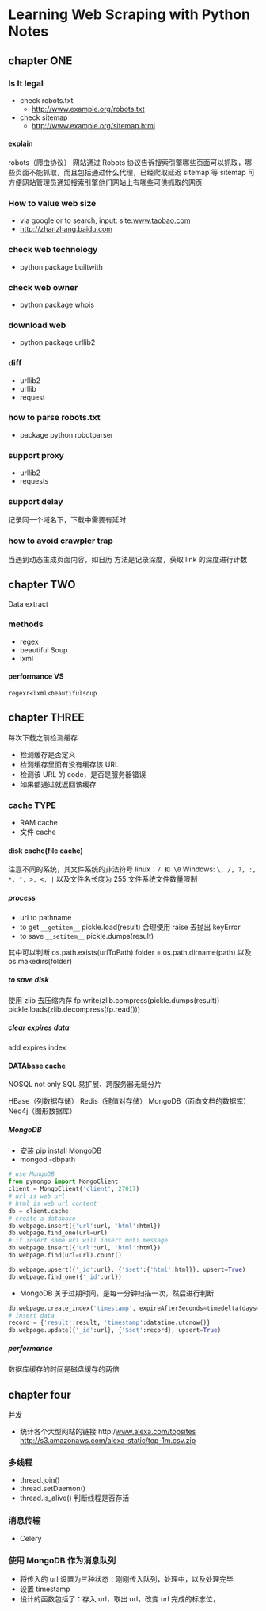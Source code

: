 # Learning Web Scraping with Python Notes

## chapter ONE

### Is It legal
- check robots.txt
	- http://www.example.org/robots.txt
- check sitemap
	- http://www.example.org/sitemap.html
#### explain
robots（爬虫协议） 网站通过 Robots 协议告诉搜索引擎哪些页面可以抓取，哪些页面不能抓取，而且包括通过什么代理，已经爬取延迟 sitemap 等
sitemap 可方便网站管理员通知搜索引擎他们网站上有哪些可供抓取的网页


### How to value web size
- via google or to search, input: site:www.taobao.com
- http://zhanzhang.baidu.com

### check web technology
- python package builtwith

### check web owner
- python package whois

### download web
- python package urllib2

### diff
- urllib2
- urllib
- request

### how to parse robots.txt
- package python robotparser

### support proxy
- urllib2
- requests

### support delay
记录同一个域名下，下载中需要有延时

### how to avoid crawpler trap
当遇到动态生成页面内容，如日历
方法是记录深度，获取 link 的深度进行计数

## chapter TWO
Data extract

### methods
- regex
- beautiful Soup
- lxml

#### performance VS
`regexr<lxml<beautifulsoup`

## chapter THREE
每次下载之前检测缓存
- 检测缓存是否定义
- 检测缓存里面有没有缓存该 URL
- 检测该 URL 的 code，是否是服务器错误
- 如果都通过就返回该缓存

### cache TYPE
- RAM cache
- 文件 cache

#### disk cache(file cache)
注意不同的系统，其文件系统的非法符号
linux：`/ 和 \0`
Windows: `\, /, ?, :, *, ", >, <, |`
以及文件名长度为 255
文件系统文件数量限制

##### process
- url to pathname
- to get `__getitem__` pickle.load(result) 合理使用 raise 去抛出 keyError
- to save `__setitem__` pickle.dumps(result)

其中可以判断 os.path.exists(urlToPath)
folder = os.path.dirname(path)
以及 os.makedirs(folder)

##### to save disk
使用 zlib 去压缩内存
fp.write(zlib.compress(pickle.dumps(result))
pickle.loads(zlib.decompress(fp.read()))

##### clear expires data
add expires index

#### DATAbase cache
NOSQL not only SQL
易扩展、跨服务器无缝分片

HBase（列数据存储）
Redis（键值对存储）
MongoDB（面向文档的数据库）
Neo4j（图形数据库）

##### MongoDB
- 安装 pip install MongoDB
- mongod -dbpath
```python
# use MongoDB
from pymongo import MongoClient
client = MongoClient('client', 27017)
# url is web url
# html is web url content
db = client.cache
# create a database
db.webpage.insert({'url':url, 'html':html})
db.webpage.find_one(url=url)
# if insert same url will insert muti message
db.webpage.insert({'url':url, 'html':html})
db.webpage.find(url=url).count()

db.webpage.upsert({'_id':url}, {'$set':{'html':html}}, upsert=True)
db.webpage.find_one({'_id':url})
```
- MongoDB 关于过期时间，是每一分钟扫描一次，然后进行判断
```python
db.webpage.create_index('timestamp', expireAfterSeconds=timedelta(days=30))
# insert data
record = {'result':result, 'timestamp':datatime.utcnow()}
db.webpage.update({'_id':url}, {'$set':record}, upsert=True)
```

##### performance
数据库缓存的时间是磁盘缓存的两倍

## chapter four
并发
- 统计各个大型网站的链接
	http:/www.alexa.com/topsites
http://s3.amazonaws.com/alexa-static/top-1m.csv.zip

### 多线程
- thread.join()
- thread.setDaemon()
- thread.is_alive() 判断线程是否存活

### 消息传输
- Celery

### 使用 MongoDB 作为消息队列
- 将传入的 url 设置为三种状态：刚刚传入队列，处理中，以及处理完毕
- 设置 timestamp
- 设计的函数包括了：存入 url，取出 url，改变 url 完成的标志位，
